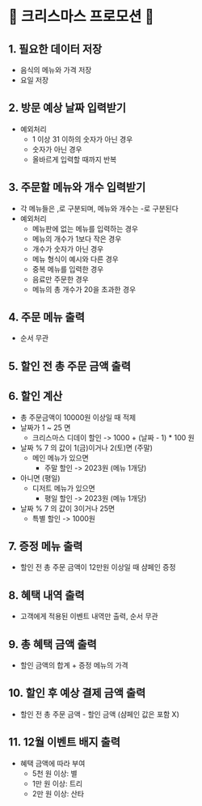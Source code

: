 # 🎄 크리스마스 프로모션 🎄

## 1. 필요한 데이터 저장
- 음식의 메뉴와 가격 저장
- 요일 저장
## 2. 방문 예상 날짜 입력받기
- 예외처리
  - 1 이상 31 이하의 숫자가 아닌 경우
  - 숫자가 아닌 경우
  - 올바르게 입력할 때까지 반복
## 3. 주문할 메뉴와 개수 입력받기
- 각 메뉴들은 ,로 구분되며, 메뉴와 개수는 -로 구분된다
- 예외처리
  - 메뉴판에 없는 메뉴를 입력하는 경우
  - 메뉴의 개수가 1보다 작은 경우
  - 개수가 숫자가 아닌 경우
  - 메뉴 형식이 예시와 다른 경우
  - 중복 메뉴를 입력한 경우
  - 음료만 주문한 경우
  - 메뉴의 총 개수가 20을 초과한 경우
## 4. 주문 메뉴 출력
- 순서 무관
## 5. 할인 전 총 주문 금액 출력
## 6. 할인 계산
- 총 주문금액이 10000원 이상일 때 적제
- 날짜가 1 ~ 25 면
  - 크리스마스 디데이 할인 -> 1000 + (날짜 - 1) * 100 원
- 날짜 % 7 의 값이 1(금)이거나 2(토)면 (주말)
  - 메인 메뉴가 있으면
    - 주말 할인 -> 2023원 (메뉴 1개당)
- 아니면 (평일)
  - 디저트 메뉴가 있으면
    - 평일 할인 -> 2023원 (메뉴 1개당)
- 날짜 % 7 의 값이 3이거나 25면
  - 특별 할인 -> 1000원
## 7. 증정 메뉴 출력
- 할인 전 총 주문 금액이 12만원 이상일 때 샴페인 증정
## 8. 혜택 내역 출력
- 고객에게 적용된 이벤트 내역만 출력, 순서 무관
## 9. 총 혜택 금액 출력
- 할인 금액의 합계 + 증정 메뉴의 가격
## 10. 할인 후 예상 결제 금액 출력
- 할인 전 총 주문 금액 - 할인 금액 (샴페인 값은 포함 X)
## 11. 12월 이벤트 배지 출력 
- 혜택 금액에 따라 부여
  - 5천 원 이상: 별
  - 1만 원 이상: 트리
  - 2만 원 이상: 산타
